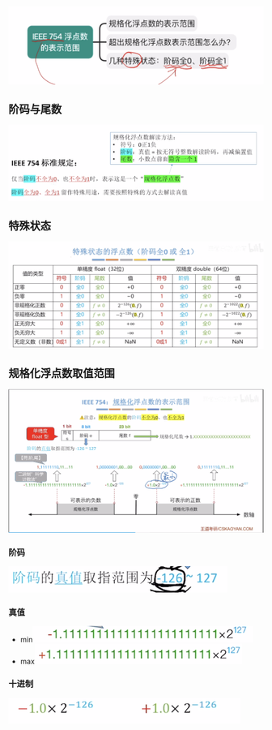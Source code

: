 


![输入图片说明](/imgs/2025-08-04/t2nPPqHxtfhcbGnP.png)
## 阶码与尾数
![输入图片说明](/imgs/2025-08-04/b0snaP0ItgVyma56.png)

## 特殊状态
![输入图片说明](/imgs/2025-08-04/iNp4zznGvHLWe9VW.png)

## 规格化浮点数取值范围
![输入图片说明](/imgs/2025-08-04/k2GrdW6eQfSZVNsK.png)
### 阶码
![输入图片说明](/imgs/2025-08-04/q6Lx0GOLodjYjYOu.png)
### 真值
- min![输入图片说明](/imgs/2025-08-04/O9cJmVDnQPztG2e2.png)
- max![输入图片说明](/imgs/2025-08-04/CXdu32Wcg0wD84cB.png)

###  十进制
![输入图片说明](/imgs/2025-08-04/qv0U1m6xX1SWAV93.png)
<!--stackedit_data:
eyJoaXN0b3J5IjpbMTY1ODkyMDc1OCwxNDUwNTE5ODgwXX0=
-->